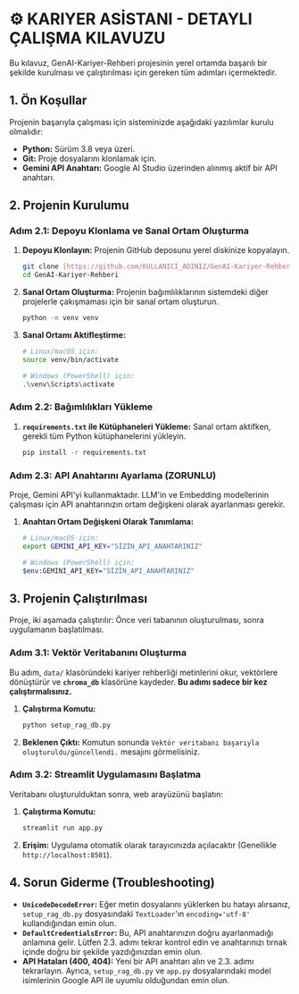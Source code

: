 # ⚙️ KARIYER ASİSTANI - DETAYLI ÇALIŞMA KILAVUZU

Bu kılavuz, GenAI-Kariyer-Rehberi projesinin yerel ortamda başarılı bir şekilde kurulması ve çalıştırılması için gereken tüm adımları içermektedir.

## 1. Ön Koşullar

Projenin başarıyla çalışması için sisteminizde aşağıdaki yazılımlar kurulu olmalıdır:

* **Python:** Sürüm 3.8 veya üzeri.
* **Git:** Proje dosyalarını klonlamak için.
* **Gemini API Anahtarı:** Google AI Studio üzerinden alınmış aktif bir API anahtarı.

## 2. Projenin Kurulumu

### Adım 2.1: Depoyu Klonlama ve Sanal Ortam Oluşturma

1.  **Depoyu Klonlayın:** Projenin GitHub deposunu yerel diskinize kopyalayın.

    ```bash
    git clone [https://github.com/KULLANICI_ADINIZ/GenAI-Kariyer-Rehberi.git](https://github.com/KULLANICI_ADINIZ/GenAI-Kariyer-Rehberi.git)
    cd GenAI-Kariyer-Rehberi
    ```

2.  **Sanal Ortam Oluşturma:** Projenin bağımlılıklarının sistemdeki diğer projelerle çakışmaması için bir sanal ortam oluşturun.

    ```bash
    python -m venv venv
    ```

3.  **Sanal Ortamı Aktifleştirme:**

    ```bash
    # Linux/macOS için:
    source venv/bin/activate
    
    # Windows (PowerShell) için:
    .\venv\Scripts\activate
    ```

### Adım 2.2: Bağımlılıkları Yükleme

1.  **`requirements.txt` ile Kütüphaneleri Yükleme:** Sanal ortam aktifken, gerekli tüm Python kütüphanelerini yükleyin.

    ```bash
    pip install -r requirements.txt
    ```

### Adım 2.3: API Anahtarını Ayarlama (ZORUNLU)

Proje, Gemini API'yi kullanmaktadır. LLM'in ve Embedding modellerinin çalışması için API anahtarınızın ortam değişkeni olarak ayarlanması gerekir.

1.  **Anahtarı Ortam Değişkeni Olarak Tanımlama:**

    ```bash
    # Linux/macOS için:
    export GEMINI_API_KEY="SİZİN_API_ANAHTARINIZ"

    # Windows (PowerShell) için:
    $env:GEMINI_API_KEY="SİZİN_API_ANAHTARINIZ"
    ```

## 3. Projenin Çalıştırılması

Proje, iki aşamada çalıştırılır: Önce veri tabanının oluşturulması, sonra uygulamanın başlatılması.

### Adım 3.1: Vektör Veritabanını Oluşturma

Bu adım, `data/` klasöründeki kariyer rehberliği metinlerini okur, vektörlere dönüştürür ve **`chroma_db`** klasörüne kaydeder. **Bu adımı sadece bir kez çalıştırmalısınız.**

1.  **Çalıştırma Komutu:**

    ```bash
    python setup_rag_db.py
    ```

2.  **Beklenen Çıktı:** Komutun sonunda `Vektör veritabanı başarıyla oluşturuldu/güncellendi.` mesajını görmelisiniz.

### Adım 3.2: Streamlit Uygulamasını Başlatma

Veritabanı oluşturulduktan sonra, web arayüzünü başlatın:

1.  **Çalıştırma Komutu:**

    ```bash
    streamlit run app.py
    ```

2.  **Erişim:** Uygulama otomatik olarak tarayıcınızda açılacaktır (Genellikle `http://localhost:8501`).

## 4. Sorun Giderme (Troubleshooting)

* **`UnicodeDecodeError`:** Eğer metin dosyalarını yüklerken bu hatayı alırsanız, `setup_rag_db.py` dosyasındaki `TextLoader`'ın `encoding='utf-8'` kullandığından emin olun.
* **`DefaultCredentialsError`:** Bu, API anahtarınızın doğru ayarlanmadığı anlamına gelir. Lütfen 2.3. adımı tekrar kontrol edin ve anahtarınızı tırnak içinde doğru bir şekilde yazdığınızdan emin olun.
* **API Hataları (400, 404):** Yeni bir API anahtarı alın ve 2.3. adımı tekrarlayın. Ayrıca, `setup_rag_db.py` ve `app.py` dosyalarındaki model isimlerinin Google API ile uyumlu olduğundan emin olun.
